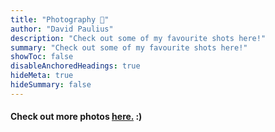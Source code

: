 ```yaml
---
title: "Photography 📸" 
author: "David Paulius"
description: "Check out some of my favourite shots here!" 
summary: "Check out some of my favourite shots here!" 
showToc: false
disableAnchoredHeadings: true
hideMeta: true
hideSummary: false	
---
```


#### Check out more photos <a href="https://goo.gl/photos/r7VYNbVtMnBCmvsx6" target="_blank">here.</a> :) 

[comment]: pa-gallery-player-widget

<script src="https://cdn.jsdelivr.net/npm/publicalbum@latest/embed-ui.min.js" async></script>
<div class="pa-carousel-widget" style="width:100%; height:480px; display:none; margin:auto"
  data-link="https://goo.gl/photos/r7VYNbVtMnBCmvsx6"
  data-title="Photography by David: My Highlights!"
  data-description="Album by David Paulius"
  data-delay="2">
</div>
<script type="text/javascript">
     // randomly selecting some of my favourite shots:
     //
     // Shuffle from: https://stackoverflow.com/questions/2450954/how-to-randomize-shuffle-a-javascript-array
     function shuffle(array) {
          let currentIndex = array.length,  randomIndex;
          // While there remain elements to shuffle.
          while (currentIndex != 0) {
               // Pick a remaining element.
               randomIndex = Math.floor(Math.random() * currentIndex);
               currentIndex--;
               // And swap it with the current element.
               [array[currentIndex], array[randomIndex]] = [
                    array[randomIndex], array[currentIndex]];
          }
          return array;
     };
     list_samples = [
          "https://lh3.googleusercontent.com/pw/AIL4fc-sBWModD1vRVk9dbr06Knsacp5UrxgNA1G7NNzuzcZYXGLnBtZcve2TC7JaTAy-dpLT_ZRti4uq2HKmmO-lpCwtskexAGhzFa7Rs-wNSf_HuCjhbU4=w1920-h1080",
          "https://lh3.googleusercontent.com/pw/AIL4fc-LsXpLTXoZyQ8IJMJ1yGOOcrZA8ypaPea5VpoexIGXTh9jWybVxQFo4GijOvPBM47ACfgjZGvsj_UNWOOiFu2YYnXQSWxQ1yDTSlhpowFoqYoR4H3d=w1920-h1080",
          "https://lh3.googleusercontent.com/pw/AIL4fc-jVg0Iu8p7vyFEZXBQKL5X4b_LaYTT5vymteitOyYTkJojP9dIopeZKgBqJ6w2eDAy9dgfRdJfHLFQlSddD9lW0eUoeHz7ZPSpyP3OgeMRzpzqooIa=w1920-h1080",
          "https://lh3.googleusercontent.com/pw/AIL4fc8zTGOsuhwBqT9HYyN03DGmi1WuVEcW80WoD3vE_40L4SbmIj1gS98pCd0zVLqVfLrQvaQPjZ44JN6Z4n682mEQ8ZhjhRVr9JANMVw980R5UimIA-1z=w1920-h1080",
          "https://lh3.googleusercontent.com/pw/AIL4fc-r2qt7dhLUMh6SEIr3eZTFrpLVhIqb-lSwnkLR3LBalqWSfcBNd-yDj4PtPvcF_JrIV0Svus8SlRRb4CEW_1RpAMSqGB2ajJOA73r4o6sPH0-9isz_=w1920-h1080",
          "https://lh3.googleusercontent.com/pw/AIL4fc9seNLYw2vyXBs1AkPlOU8yZV_LnWVD3SdXb_AXGMG7J6DNqcH99wsbibxk8dLRXjY1csLeuInyqoJFHr8STAe-Zvy-ORTJiqk53Nb_7fxJjCU-B_z5=w1920-h1080",
          "https://lh3.googleusercontent.com/pw/AIL4fc8197Z2N34lFdJiykvYh7YLTSytmCNDtM6ElqZ9IFoE4UxVe0qjCPcwv6YpTVSYSRj4POMm2y1IRv0N9RPn8MkNDg3cXMAYJ8ETMyhQXMNh_D0Fdxe4=w1920-h1080",
          "https://lh3.googleusercontent.com/pw/AIL4fc_HjrNNpQAfoxhrF3kBbnpFTXen6upxNy3ev-pytrnZeTnHsbn4K7a7Q8e7Yu5Dw9pvDhc6nS4q0K2xGw7z7rsX1oiwBa7Kzhi0O9cY_B9F6r7Cjtus=w1920-h1080",
          "https://lh3.googleusercontent.com/pw/AIL4fc99QWIXNnZfxh579bDZEEpzouhEh77C4npEghnUXqnLHEMStVm8qwd4Dtm8-I3WwexLQZnA0kig16fJuHXxh1u9NAaSAffpeB72n93XR4vBBQ7LEptX=w1920-h1080",
          "https://lh3.googleusercontent.com/pw/AIL4fc9vwqbwuPm6Sme61igzP5rNwIsOtnnclYNZeQj1b-BbAHEnJQB770uvj4UyRhRs55Tg9q8iDxtkcB8FmAlXKDUp0gQOSzNgXy9sOfOeodpoGZPYGhIv=w1920-h1080",
          "https://lh3.googleusercontent.com/pw/AIL4fc-rKKpy3weSenRP11Qilw92aOnRhK-ATwJm9gi-WLJMkhlWYZl_t3h2pTQTyNSu-sqDGY-z9HVWv9EWZEU7BT28udS0_faZHRTN4emrPO-40S6bReng=w1920-h1080",
          "https://lh3.googleusercontent.com/pw/AIL4fc9D3iCCQGvbjQ-fC-F7l5qlEAwOtIZnop3bkiyMlQEjBzWvF93qKGYxYtzQqWuk1mfOOksueaEmUJCO9okIllqzPtJsR4VtuIjvs60zWaEEpODZYRm-=w1920-h1080",
          "https://lh3.googleusercontent.com/pw/AIL4fc-0I9XdbH63py7BqhazyPKEPf8syBHS7RdbQZItS18Lg58ZhNplIBc30asQyt1SVQvctd_breRVxENRkdH5Nqe3RDjtwVTgmCXiKjmp-7wIv9wI0t4D=w1920-h1080",
          "https://lh3.googleusercontent.com/pw/AIL4fc8DkdFngROxKvQQEBd69tdl3LXexJ7anGXpd2dKOlpegDJ6LwokGtTvtvDmVGtoFIl8_mMRt4jILTDck5iZ36590NhNK0fHKykWcCvopUtRXTPQ1j5m=w1920-h1080",
          "https://lh3.googleusercontent.com/pw/AIL4fc_K9Y2X_XTuLmm-Aje--QTIQacFWXNAfk9A6njpE8m5cgX4O-4l_mN6mwh-1996Eo5TG9Qf4ivh7bH4LGXf66EciNCkgSjJvyGOWEn738RLH1ubAf8C=w1920-h1080",
          "https://lh3.googleusercontent.com/pw/AIL4fc_uXFLz4eFd63llDgPmPSWjtd9s3n55kTH_TXhSWVHMNkrXgzKEgH3KhPspmtdPqVZN2NlpNa63Vg3ByQdue-A1Pfog0C0pwfl37CkpNgiY1UAHzdco=w1920-h1080",
          "https://lh3.googleusercontent.com/pw/AIL4fc8V_O_zQUaOfKp8MQXDtxx_OcXjWnNLAnFXGIZiY-1ewB8Dfc3iybS4jjhPlVWATYIiWwJLbY3mJS3nLDLLub-gPbLg25-OxkO2coFqxiL0txF5Bfoq=w1920-h1080",
          "https://lh3.googleusercontent.com/pw/AIL4fc_Py_gBU_QlNr7Tbm4VcrVQz3Jk4Vpzrup0MfgJ-Hwctw5qp7Mfq2GV8Ruuyyxq6HVOw-fSaOsN9L7OOagFJa6z-Dhj2ja1dgpRi5--DzYhcY-3Luax=w1920-h1080",
          "https://lh3.googleusercontent.com/pw/AIL4fc_XasmIrqid9R50Lcw31ngikZogBqzf3Rp5picNaeOZ_dQ3WUjK_I-fSwgGXisy_xlcehZEi792nfSXy-6sAGbnksyJ_0BiLMxJuZz7l1UIYL7keb7K=w1920-h1080",
          "https://lh3.googleusercontent.com/pw/AIL4fc9WQ_1Dircu9WlVMYq4xBeLgr6u3IFEyjAO366pW6zbM-Rg414tfXDMAZ23JpJyH-W2bSwZ_aEDIushnxpbqpDafWk91f0oR7gCEaasJ_-BHT8XcO9_=w1920-h1080",
     ];
     shuffle(list_samples);
     var slideshow = document.querySelector('.pa-carousel-widget');
     for (var i = list_samples.length; i >= 0; i--) {
          temp_object = document.createElement("object");
          temp_object.setAttribute("data", list_samples[i]);
          slideshow.appendChild(temp_object);
     }
</script>